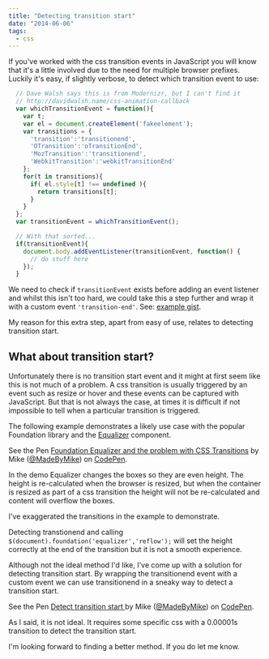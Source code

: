 ```yaml
---
title: "Detecting transition start"
date: "2014-06-06"
tags: 
  - css
---
```


If you've worked with the css transition events in JavaScript you will know that it's a little involved due to the need for multiple browser prefixes. Luckily it's easy, if slightly verbose, to detect which transition event to use:

```javascript
  // Dave Walsh says this is from Modernizr, but I can't find it
  // http://davidwalsh.name/css-animation-callback
  var whichTransitionEvent = function(){
    var t;
    var el = document.createElement('fakeelement');
    var transitions = {
      'transition':'transitionend',
      'OTransition':'oTransitionEnd',
      'MozTransition':'transitionend',
      'WebkitTransition':'webkitTransitionEnd'
    };
    for(t in transitions){
      if( el.style[t] !== undefined ){
        return transitions[t];
      }
    }
  };
  var transitionEvent = whichTransitionEvent();

  // With that sorted...
  if(transitionEvent){
    document.body.addEventListener(transitionEvent, function() {
	  // do stuff here
	});
  }
```

We need to check if `transitionEvent` exists before adding an event listener and whilst this isn't too hard, we could take this a step further and wrap it with a custom event `'transition-end'`. See: [example gist](https://gist.github.com/MadeByMike/0563ca51e08a790e553b).

My reason for this extra step, apart from easy of use, relates to detecting transition start.

## What about transition start?

Unfortunately there is no transition start event and it might at first seem like this is not much of a problem. A css transition is usually triggered by an event such as resize or hover and these events can be captured with JavaScript. But that is not always the case, at times it is difficult if not impossible to tell when a particular transition is triggered.

The following example demonstrates a likely use case with the popular Foundation library and the [Equalizer](http://foundation.zurb.com/docs/components/equalizer.html) component.

<p data-height="650" data-theme-id="6646" data-slug-hash="ImxHA" data-default-tab="result" class='codepen'>See the Pen <a href='http://codepen.io/MadeByMike/pen/ImxHA/'>Foundation Equalizer and the problem with CSS Transitions</a> by Mike (<a href='http://codepen.io/MadeByMike'>@MadeByMike</a>) on <a href='http://codepen.io'>CodePen</a>.</p>
<script async src="//codepen.io/assets/embed/ei.js"></script>

In the demo Equalizer changes the boxes so they are even height. The height is re-calculated when the browser is resized, but when the container is resized as part of a css transition the height will not be re-calculated and content will overflow the boxes.

I've exaggerated the transitions in the example to demonstrate.

Detecting transtionend and calling `$(document).foundation('equalizer','reflow');` will set the height correctly at the end of the transition but it is not a smooth experience.

Although not the ideal method I'd like, I've come up with a solution for detecting transition start. By wrapping the transitionend event with a custom event we can use transitionend in a sneaky way to detect a transition start.

<p data-height="500" data-theme-id="6646" data-slug-hash="sBjzn" data-default-tab="result" class='codepen'>See the Pen <a href='http://codepen.io/MadeByMike/pen/sBjzn/'>Detect transition start </a> by Mike (<a href='http://codepen.io/MadeByMike'>@MadeByMike</a>) on <a href='http://codepen.io'>CodePen</a>.</p>
<script async src="//codepen.io/assets/embed/ei.js"></script>

As I said, it is not ideal. It requires some specific css with a 0.00001s transition to detect the transition start.

I'm looking forward to finding a better method. If you do let me know.
